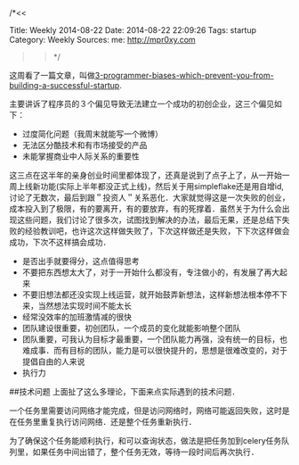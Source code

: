 /*<<

 Title: Weekly 2014-08-22
 Date: 2014-08-22 22:09:26
 Tags: startup
 Category: Weekly
 Sources:
   me: http://mpr0xy.com
>>*/

这周看了一篇文章，叫做[3-programmer-biases-which-prevent-you-from-building-a-successful-startup](http://niallohiggins.com/2012/12/17/3-programmer-biases-which-prevent-you-from-building-a-successful-startup/).

主要讲诉了程序员的３个偏见导致无法建立一个成功的初创企业，这三个偏见如下：

* 过度简化问题（我周末就能写一个微博）
* 无法区分酷技术和有市场接受的产品
* 未能掌握商业中人际关系的重要性

这三点在这半年的亲身创业时间里都体现了，还真是说到了点子上了，从一开始一周上线新功能(实际上半年都没正式上线)，然后关于用simpleflake还是用自增id,讨论了无数次，最后到跟＂投资人＂关系恶化．大家就觉得这是一次失败的创业，成本投入到了极限，有的要离开，有的要放弃，有的死撑着．虽然关于为什么会出现这些问题，我们讨论了很多次，试图找到解决的办法，最后无果，还是总结下失败的经验教训吧，也许这次这样做失败了，下次这样做还是失败，下下次这样做会成功，下次不这样搞会成功．

* 是否出手就要得分，这点值得思考
* 不要把东西想太大了，对于一开始什么都没有，专注做小的，有发展了再大起来
* 不要旧想法都还没实现上线运营，就开始鼓弄新想法，这样新想法根本停不下来，当然想法实现时间不能太长
* 经常没效率的加班激情减的很快
* 团队建设很重要，初创团队，一个成员的变化就能影响整个团队
* 团队重要，可我认为目标才最重要，一个团队能力再强，没有统一的目标，也难成事．而有目标的团队，能力是可以很快提升的，思想是很难改变的，对于提倡自由的人来说
* 执行力


##技术问题
上面扯了这么多理论，下面来点实际遇到的技术问题．

一个任务里需要访问网络才能完成，但是访问网络时，网络可能返回失败，这时是在任务里重复执行访问网络．还是整个任务重新执行．

为了确保这个任务能顺利执行，和可以查询状态，做法是把任务加到celery任务队列里，如果任务中间出错了，整个任务无效，等待一段时间后再次执行．
